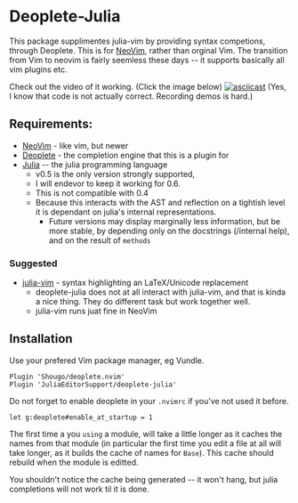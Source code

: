 # Deoplete-Julia 
This package supplimentes julia-vim by providing syntax competions, through Deoplete.
This is for [NeoVim](https://neovim.io/), rather than orginal Vim.
The transition from Vim to neovim is fairly seemless these days -- it supports basically all vim plugins etc.



Check out the video of it working. (Click the image below)
[![asciicast](https://asciinema.org/a/688g8iyhj1idrtz8ooptr6iso.png)](https://asciinema.org/a/688g8iyhj1idrtz8ooptr6iso)
(Yes, I know that code is not actually correct. Recording demos is hard.)


## Requirements:

 - [NeoVim](https://github.com/neovim/neovim) - like vim, but newer
 - [Deoplete](https://github.com/Shougo/deoplete.nvim) - the completion engine that this is a plugin for
 - [Julia](https://github.com/JuliaLang/julia) -- the julia programming language
    - v0.5 is the only version strongly supported, 
	- I will endevor to keep it working for 0.6.
    - This is not compatible with 0.4
	- Because this interacts with the AST and reflection on a tightish level it is dependant on julia's internal representations.
    	- Future versions may display marginally less information, but be more stable, by depending only on the docstrings (/internal help), and on the result of `methods` 

### Suggested

 - [julia-vim](https://github.com/JuliaLang/julia-vim) - syntax highlighting an LaTeX/Unicode replacement
    - deoplete-julia does not at all interact with julia-vim, and that is kinda a nice thing. They do different task but work together well.
	- julia-vim runs juat fine in NeoVim

## Installation
Use your prefered Vim package manager, eg Vundle.

```vimscript
Plugin 'Shougo/deoplete.nvim'
Plugin 'JuliaEditorSupport/deoplete-julia'
```

Do not forget to enable deoplete in your `.nvimrc` if you've not used it before.

```vimscript
let g:deoplete#enable_at_startup = 1
```


The first time a you `using` a module, will take a little longer as it caches the names from that module (in particular the first time you edit a file at all will take longer, as it builds the cache of names for `Base`).
This cache should rebuild when the module is editted.

You shouldn't notice the cache being generated -- it won't hang, but julia completions will not work til it is done.


